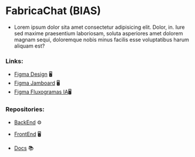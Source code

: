 # FabricaChat (BIAS)

- Lorem ipsum dolor sita amet consectetur adipisicing elit. Dolor, in. Iure sed maxime praesentium laboriosam, soluta asperiores amet dolorem magnam sequi, doloremque nobis minus facilis esse voluptatibus harum aliquam est?

### Links:

- [Figma Design](https://github.com/HackHeaders/FrontEnd) 🖥️
- [Figma Jamboard](https://github.com/HackHeaders/FrontEnd) 🖥️
- [Figma Fluxogramas IA](https://www.figma.com/board/BUr5tHSthSFXMggsgu3VEX/Fluxograma-de-IA?node-id=0-1&node-type=canvas&t=ASnJXBYpnepha2LO-0)🖥️

### Repositories:

- [BackEnd](https://github.com/The-Fabricators/ChatBackend) ⚙️
  
- [FrontEnd](https://github.com/The-Fabricators/ChatFrontend) 🖥️

- [Docs](https://github.com/The-Fabricators/ChatDocs) 📚

